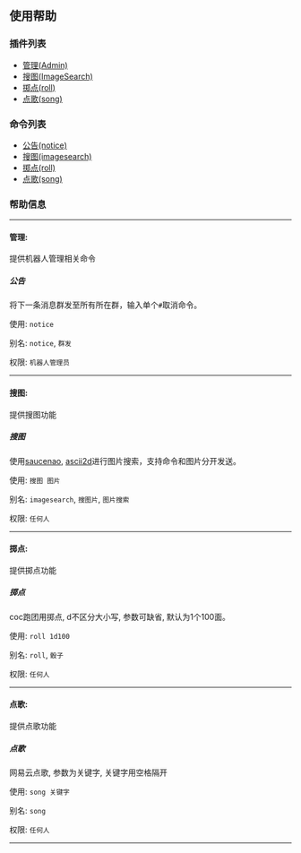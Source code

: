 ## 使用帮助

### 插件列表

- [管理(Admin)](#admin)
- [搜图(ImageSearch)](#image-search)
- [掷点(roll)](#roll)
- [点歌(song)](#song)

### 命令列表

- [公告(notice)](#command-notice)
- [搜图(imagesearch)](#command-imagesearch)
- [掷点(roll)](#command-roll)
- [点歌(song)](#command-song)


### 帮助信息

---

#### <a name="admin">管理</a>:

提供机器人管理相关命令

##### <a name="command-notice">公告</a>

将下一条消息群发至所有所在群，输入单个`#`取消命令。

使用: `notice`

别名: `notice`, `群发`

权限: `机器人管理员`

---

#### <a name="image-search">搜图</a>:

提供搜图功能

##### <a name="command-imagesearch">搜图</a>

使用[saucenao](https://saucenao.com/), [ascii2d](https://ascii2d.net/)进行图片搜索，支持命令和图片分开发送。

使用: `搜图 图片`

别名: `imagesearch`, `搜图片`, `图片搜索`

权限: `任何人`

---

#### <a name="roll">掷点</a>:

提供掷点功能

##### <a name="command-roll">掷点</a>

coc跑团用掷点, d不区分大小写, 参数可缺省, 默认为1个100面。

使用: `roll 1d100`

别名: `roll`, `骰子`

权限: `任何人`

---

#### <a name="song">点歌</a>:

提供点歌功能

##### <a name="command-song">点歌</a>

网易云点歌, 参数为关键字, 关键字用空格隔开

使用: `song 关键字`

别名: `song`

权限: `任何人`

---